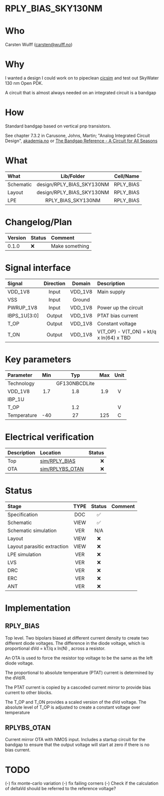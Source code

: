 
# RPLY_BIAS_SKY130NM

# Who
Carsten Wulff (carsten@wulff.no)

# Why
I wanted a design I could work on to pipeclean
[cicsim](https://github.com/wulffern/cicsim/tree/main/cicsim) and test out
SkyWater 130 nm Open PDK.

A circuit that is almost always needed on an integrated circuit is a bandgap

# How
Standard bandgap based on vertical pnp transistors. 

See chapter 7.3.2 in Carusone, Johns, Martin; "Analog Integrated Circuit Design",  [akademia.no](https://www.akademika.no/analog-integrated-circuit-design/carusone-tony-chan/johns-david/martin-kenneth/9781118092330) 
or [The Bandgap Reference - A Circuit for All Seasons](https://ieeexplore.ieee.org/document/7559954)




# What

| What            | Lib/Folder       | Cell/Name |
| :-              | :-:              | :-:       |
| Schematic       | design/RPLY_BIAS_SKY130NM | RPLY_BIAS |
| Layout          | design/RPLY_BIAS_SKY130NM | RPLY_BIAS |
| LPE             | RPLY_BIAS_SKY130NM | RPLY_BIAS |


# Changelog/Plan
| Version | Status | Comment|
| :-| :-| :-|
|0.1.0 | :x: | Make something |


# Signal interface
| Signal       | Direction | Domain  | Description                             |
|:-------------|:---------:|:-------:|:----------------------------------------|
| VDD_1V8      | Input     | VDD_1V8 | Main supply                             |
| VSS          | Input     | Ground  |                                         |
| PWRUP_1V8    | Input     | VDD_1V8 | Power up the circuit                    |
| IBPS_1U[3:0] | Output    | VDD_1V8 | PTAT bias current                       |
| T_OP         | Output    | VDD_1V8 | Constant voltage                        |
| T_ON         | Output    | VDD_1V8 | V(T_OP) - V(T_ON) = kt/q x ln(64) x TBD |

# Key parameters
| Parameter   | Min | Typ           | Max | Unit |
|:------------|:---:|:-------------:|:---:|:----:|
| Technology  |     | GF130NBCDLite |     |      |
| VDD_1V8     | 1.7 | 1.8           | 1.9 | V    |
| IBP_1U      |     |               |     |      |
| T_OP        |     | 1.2           |     | V    |
| Temperature | -40 | 27            | 125 | C    |


# Electrical verification

| Description | Location                           | Status |
|:------------|:-----------------------------------|-------:|
| Top         | [sim/RPLY_BIAS](sim/RPLY_BIAS/README.md)     |    :x: |
| OTA         | [sim/RPLYBS_OTAN](sim/RPLYBS_OTAN) |   :x:    |


# Status

| Stage                       | TYPE | Status | Comment                        |
| :---                        | :-:  | :---:  | :--:                           |
| Specification               | DOC  | :white_check_mark:    |                                |
| Schematic                   | VIEW | :white_check_mark:    |                                |
| Schematic simulation        | VER  | N/A    |                                |
| Layout                      | VIEW | :x:    |                                |
| Layout parasitic extraction | VIEW | :x:    |                                |
| LPE simulation              | VER  | :x:    |                                |
| LVS                         | VER  | :x:    |                                |
| DRC                         | VER  | :x:    |                                |
| ERC                         | VER  | :x:    |                                |
| ANT                         | VER  | :x:    |                                |


# Implementation

## RPLY_BIAS
Top level. Two bipolars biased at different current density to create two different diode voltages. The difference in the diode
voltage, which is proportional dVd = kT/q x ln(N) , across a resistor.

An OTA is used to force the resistor top voltage to be the same as the left diode voltage.

The proportional to absolute temperature (PTAT) current is determined by the dVd/R.

The PTAT current is copied by a cascoded current mirror to provide bias current to other blocks.

The T_OP and T_ON provides a scaled version of the dVd voltage. The absolute level of T_OP 
is adjusted to create a constant voltage over temperature


## RPLYBS_OTAN
Current mirror OTA with NMOS input. Includes a startup circuit for the bandgap to ensure that the output voltage will start at zero if 
there is no bias current.


# TODO
(-) fix monte-carlo variation
(-) fix failing corners
(-) Check if the calculation of deltaVd should be referred to the reference voltage?
